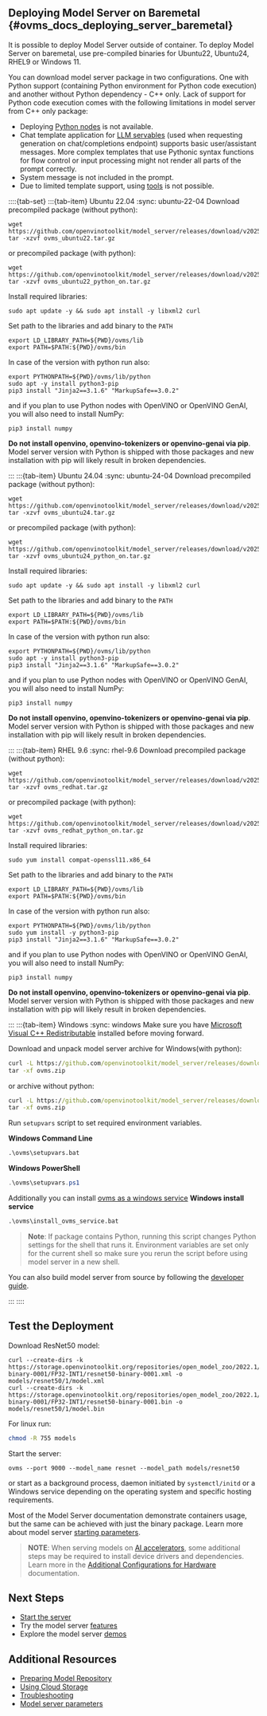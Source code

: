 ## Deploying Model Server on Baremetal {#ovms_docs_deploying_server_baremetal}

It is possible to deploy Model Server outside of container.
To deploy Model Server on baremetal, use pre-compiled binaries for Ubuntu22, Ubuntu24, RHEL9 or Windows 11.

You can download model server package in two configurations. One with Python support (containing Python environment for Python code execution) and another without Python dependency - C++ only. Lack of support for Python code execution comes with the following limitations in model server from C++ only package:

- Deploying [Python nodes](./python_support/reference.md) is not available.
- Chat template application for [LLM servables](./llm/reference.md) (used when requesting generation on chat/completions endpoint) supports basic user/assistant messages. More complex templates that use Pythonic syntax functions for flow control or input processing might not render all parts of the prompt correctly.
- System message is not included in the prompt.
- Due to limited template support, using [tools](https://platform.openai.com/docs/guides/function-calling?api-mode=chat) is not possible.

::::{tab-set}
:::{tab-item} Ubuntu 22.04
:sync: ubuntu-22-04
Download precompiled package (without python):
```{code} sh
wget https://github.com/openvinotoolkit/model_server/releases/download/v2025.3/ovms_ubuntu22.tar.gz
tar -xzvf ovms_ubuntu22.tar.gz
```
or precompiled package (with python):
```{code} sh
wget https://github.com/openvinotoolkit/model_server/releases/download/v2025.3/ovms_ubuntu22_python_on.tar.gz
tar -xzvf ovms_ubuntu22_python_on.tar.gz
```
Install required libraries:
```{code} sh
sudo apt update -y && sudo apt install -y libxml2 curl
```
Set path to the libraries and add binary to the `PATH`
```{code} sh
export LD_LIBRARY_PATH=${PWD}/ovms/lib
export PATH=$PATH:${PWD}/ovms/bin
```
In case of the version with python run also:
```{code} sh
export PYTHONPATH=${PWD}/ovms/lib/python
sudo apt -y install python3-pip
pip3 install "Jinja2==3.1.6" "MarkupSafe==3.0.2"
```
and if you plan to use Python nodes with OpenVINO or OpenVINO GenAI, you will also need to install NumPy:
```{code} sh
pip3 install numpy
```
**Do not install openvino, openvino-tokenizers or openvino-genai via pip**.
Model server version with Python is shipped with those packages and new installation with pip will likely result in broken dependencies.

:::
:::{tab-item} Ubuntu 24.04
:sync: ubuntu-24-04
Download precompiled package (without python):
```{code} sh
wget https://github.com/openvinotoolkit/model_server/releases/download/v2025.3/ovms_ubuntu24.tar.gz
tar -xzvf ovms_ubuntu24.tar.gz
```
or precompiled package (with python):
```{code} sh
wget https://github.com/openvinotoolkit/model_server/releases/download/v2025.3/ovms_ubuntu24_python_on.tar.gz
tar -xzvf ovms_ubuntu24_python_on.tar.gz
```
Install required libraries:
```{code} sh
sudo apt update -y && sudo apt install -y libxml2 curl
```
Set path to the libraries and add binary to the `PATH`
```{code} sh
export LD_LIBRARY_PATH=${PWD}/ovms/lib
export PATH=$PATH:${PWD}/ovms/bin
```
In case of the version with python run also:
```{code} sh
export PYTHONPATH=${PWD}/ovms/lib/python
sudo apt -y install python3-pip
pip3 install "Jinja2==3.1.6" "MarkupSafe==3.0.2"
```
and if you plan to use Python nodes with OpenVINO or OpenVINO GenAI, you will also need to install NumPy:
```{code} sh
pip3 install numpy
```
**Do not install openvino, openvino-tokenizers or openvino-genai via pip**.
Model server version with Python is shipped with those packages and new installation with pip will likely result in broken dependencies.

:::
:::{tab-item} RHEL 9.6
:sync: rhel-9.6
Download precompiled package (without python):
```{code} sh
wget https://github.com/openvinotoolkit/model_server/releases/download/v2025.3/ovms_redhat.tar.gz
tar -xzvf ovms_redhat.tar.gz
```
or precompiled package (with python):
```{code} sh
wget https://github.com/openvinotoolkit/model_server/releases/download/v2025.3/ovms_redhat_python_on.tar.gz
tar -xzvf ovms_redhat_python_on.tar.gz
```
Install required libraries:
```{code} sh
sudo yum install compat-openssl11.x86_64
```
Set path to the libraries and add binary to the `PATH`
```{code} sh
export LD_LIBRARY_PATH=${PWD}/ovms/lib
export PATH=$PATH:${PWD}/ovms/bin
```
In case of the version with python run also:
```{code} sh
export PYTHONPATH=${PWD}/ovms/lib/python
sudo yum install -y python3-pip
pip3 install "Jinja2==3.1.6" "MarkupSafe==3.0.2"
```

and if you plan to use Python nodes with OpenVINO or OpenVINO GenAI, you will also need to install NumPy:
```{code} sh
pip3 install numpy
```
**Do not install openvino, openvino-tokenizers or openvino-genai via pip**.
Model server version with Python is shipped with those packages and new installation with pip will likely result in broken dependencies.

:::
:::{tab-item} Windows
:sync: windows
Make sure you have [Microsoft Visual C++ Redistributable](https://aka.ms/vs/17/release/VC_redist.x64.exe) installed before moving forward.

Download and unpack model server archive for Windows(with python):

```bat
curl -L https://github.com/openvinotoolkit/model_server/releases/download/v2025.3/ovms_windows_python_on.zip -o ovms.zip
tar -xf ovms.zip
```

or archive without python:

```bat
curl -L https://github.com/openvinotoolkit/model_server/releases/download/v2025.3/ovms_windows_python_off.zip -o ovms.zip
tar -xf ovms.zip
```

Run `setupvars` script to set required environment variables. 

**Windows Command Line**
```bat
.\ovms\setupvars.bat
```

**Windows PowerShell**
```powershell
.\ovms\setupvars.ps1
```

Additionally you can install [ovms as a windows service](windows_service.md)
**Windows install service**
```bat
.\ovms\install_ovms_service.bat
```

> **Note**: If package contains Python, running this script changes Python settings for the shell that runs it. Environment variables are set only for the current shell so make sure you rerun the script before using model server in a new shell. 

You can also build model server from source by following the [developer guide](windows_developer_guide.md).

:::
::::

## Test the Deployment

Download ResNet50 model:
```console
curl --create-dirs -k https://storage.openvinotoolkit.org/repositories/open_model_zoo/2022.1/models_bin/2/resnet50-binary-0001/FP32-INT1/resnet50-binary-0001.xml -o models/resnet50/1/model.xml
curl --create-dirs -k https://storage.openvinotoolkit.org/repositories/open_model_zoo/2022.1/models_bin/2/resnet50-binary-0001/FP32-INT1/resnet50-binary-0001.bin -o models/resnet50/1/model.bin
```

For linux run:
```bash
chmod -R 755 models
```
Start the server:
```console
ovms --port 9000 --model_name resnet --model_path models/resnet50
```

or start as a background process, daemon initiated by ```systemctl/initd``` or a Windows service depending on the operating system and specific hosting requirements.

Most of the Model Server documentation demonstrate containers usage, but the same can be achieved with just the binary package.
Learn more about model server [starting parameters](parameters.md).

> **NOTE**:
> When serving models on [AI accelerators](accelerators.md), some additional steps may be required to install device drivers and dependencies.
> Learn more in the [Additional Configurations for Hardware](https://docs.openvino.ai/2025/get-started/install-openvino/configurations.html) documentation.


## Next Steps

- [Start the server](starting_server.md)
- Try the model server [features](features.md)
- Explore the model server [demos](../demos/README.md)

## Additional Resources

- [Preparing Model Repository](models_repository.md)
- [Using Cloud Storage](using_cloud_storage.md)
- [Troubleshooting](troubleshooting.md)
- [Model server parameters](parameters.md)
